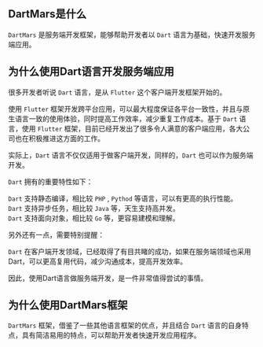 ## DartMars是什么

`DartMars` 是服务端开发框架，能够帮助开发者以 `Dart` 语言为基础，快速开发服务端应用。

## 为什么使用Dart语言开发服务端应用

很多开发者听说 `Dart` 语言，是从 `Flutter` 这个客户端开发框架开始的。

使用 `Flutter` 框架开发跨平台应用，可以最大程度保证各平台一致性，并且与原生语言一致的使用体验，同时提高工作效率，减少重复工作成本。基于 `Dart` 语言，使用 `Flutter` 框架，目前已经开发出了很多令人满意的客户端应用，各大公司也在积极推进这方面的工作。

实际上，`Dart` 语言不仅仅适用于做客户端开发，同样的，`Dart` 也可以作为服务端开发。

`Dart` 拥有的重要特性如下：

`Dart` 支持静态编译，相比较 `PHP` , `Pythod` 等语言，可以有更高的执行性能。   
`Dart` 支持异步任务，相比较 `Java` 等，天生支持高并发。   
`Dart` 支持面向对象，相比较 `Go` 等，更容易建模和理解。   

另外还有一点，需要特别提醒：

`Dart` 在客户端开发领域，已经取得了有目共睹的成功，如果在服务端领域也采用Dart，可以更高复用代码，减少沟通成本，提高开发效率。

因此，使用Dart语言做服务端开发，是一件非常值得尝试的事情。

## 为什么使用DartMars框架

`DartMars` 框架，借鉴了一些其他语言框架的优点，并且结合 `Dart` 语言的自身特点，具有简洁易用的特点，可以帮助开发者快速开发应用程序。